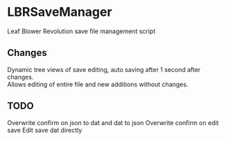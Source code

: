 # LBRSaveManager
Leaf Blower Revolution save file management script

## Changes

Dynamic tree views of save editing, auto saving after 1 second after changes.  
Allows editing of entire file and new additions without changes.

## TODO

Overwrite confirm on json to dat and dat to json
Overwrite confirm on edit save
Edit save dat directly